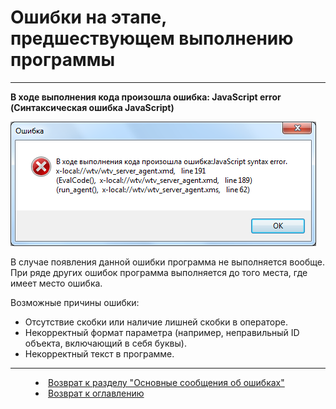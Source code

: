 # Ошибки на этапе, предшествующем выполнению программы
***

**В ходе выполнения кода произошла ошибка: JavaScript error (Синтаксическая ошибка JavaScript)**


![](err01.png)

В случае появления данной ошибки программа не выполняется вообще. При ряде других ошибок программа выполняется до того места, где имеет место ошибка.

Возможные причины ошибки:
* Отсутствие скобки или наличие лишней скобки в операторе.
* Некорректный формат параметра (например, неправильный ID объекта, включающий в себя буквы).
* Некорректный текст в программе.

 

***

<dd><li> <a href="pril_errors.md"> Возврат к разделу "Основные сообщения об ошибках"</a></dd>

<dd><li> <a href="README.md"> Возврат к оглавлению</a></dd>
